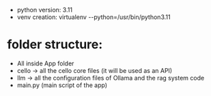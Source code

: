 - python version: 3.11
- venv creation: virtualenv <venv-name> --python=/usr/bin/python3.11

# folder structure:
- All inside App folder
- cello -> all the cello core files (it will be used as an API)
- llm -> all the configuration files of Ollama and the rag system code
- main.py (main script of the app)
